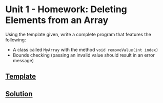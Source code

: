 # Unit 1 - Homework: Deleting Elements from an Array

Using the template given, write a complete program that features the following: 
  - A class called `MyArray` with the method `void removeValue(int index)`
  - Bounds checking (passing an invalid value should result in an error message)

## [Template](https://github.com/blwatkins/Data-Structures-From-A-New-Perspective/tree/master/1_Introduction/Homework/Template)

## [Solution](https://github.com/blwatkins/Data-Structures-From-A-New-Perspective/tree/master/1_Introduction/Homework/Solution)
